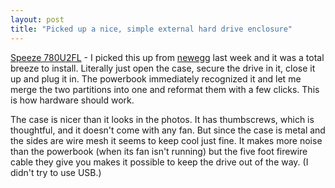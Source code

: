 ```yaml
---
layout: post
title: "Picked up a nice, simple external hard drive enclosure"
---
```




<a href="http://www.speezeusa.com/780u2fl.asp">Speeze 780U2FL</a> - I picked this up from <a href="http://www.newegg.com/app/viewProductDesc.asp?description=17-145-745&depa=0">newegg</a> last week and it was a total breeze to install. Literally just open the case, secure the drive in it, close it up and plug it in. The powerbook immediately recognized it and let me merge the two partitions into one and reformat them with a few clicks. This is how hardware should work.

<p>The case is nicer than it looks in the photos. It has thumbscrews, which is thoughtful, and it doesn't come with any fan. But since the case is metal and the sides are wire mesh it seems to keep cool just fine. It makes more noise than the powerbook (when its fan isn't running) but the five foot firewire cable they give you makes it possible to keep the drive out of the way. (I didn't try to use USB.)</p>


